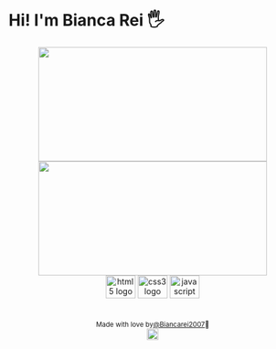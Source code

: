 # Hi! I'm Bianca Rei 🖐️

<div align="center">

 <div>
 <div>
    <img height="200px" width="400px" src="https://github-readme-stats.vercel.app/api?username=Biancarei2007&show_icons=true&include_all_commits=true&count_private=true&hide_border=true&title_color=9400D3&icon_color=9400D3&text_color=c9d1d9&bg_color=0d1117"/>
    <img height="200px" width="400px" src="https://github-readme-stats.vercel.app/api/top-langs/?username=Biancarei2007&layout=compact&langs_count=7&hide_border=true&title_color=FFF&icon_color=66cc00&text_color=fff&bg_color=0d1117"/>
 </div>

  <div> 
    <img src="https://cdn.jsdelivr.net/gh/devicons/devicon/icons/html5/html5-original.svg" height="40" width="52" alt="html5 logo" />
    <img src="https://cdn.jsdelivr.net/gh/devicons/devicon/icons/css3/css3-original.svg" height="40" width="52" alt="css3 logo" />
    <img src="https://cdn.jsdelivr.net/gh/devicons/devicon/icons/javascript/javascript-original.svg" height="40" width="52" alt="javascript logo" />
  </div> 


 ##

  <div align="center">

  <sub>Made with love by<a href="[https://portfolio-sable-eta.vercel.app/](https://portfolio-delta-livid-92.vercel.app/)" target="_blank">@Biancarei2007<a>💜</sub>  
  <img height="20px" src="https://user-images.githubusercontent.com/49994083/189573872-f81a164a-de54-4536-a520-5e5124cf9653.png">
</div>
